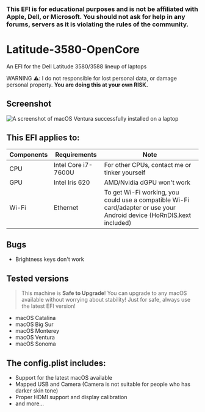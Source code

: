 ### **This EFI is for educational purposes and is not be affiliated with Apple, Dell, or Microsoft. You should not ask for help in any forums, servers as it is violating the rules of the community.** 
#

# Latitude-3580-OpenCore
An EFI for the Dell Latitude 3580/3588 lineup of laptops

WARNING ⚠️: I  do not responsible for lost personal data, or damage personal property. **You are doing this at your own RISK.**

## Screenshot
![A screenshot of macOS Ventura successfully installed on a laptop](https://github.com/PGBSean/Latitude-3580-OpenCore/assets/97381104/c2ec18fa-e8e0-402f-942f-2da74377639d)



## This EFI applies to:
|  Components             |         Requirements                |            Note                      |
|---------------------|---------------------------------|--------------------------------------|
| CPU |  Intel Core i7-7600U          |  For other CPUs, contact me or tinker yourself |
| GPU |  Intel Iris 620              | AMD/Nvidia dGPU won't work |
| Wi-Fi | Ethernet  |  To get Wi-Fi working, you could use a compatible Wi-Fi card/adapter or use your Android device (HoRnDIS.kext included)|

## Bugs
- Brightness keys don't work

## Tested versions
> This machine is **Safe to Upgrade**! You can upgrade to any macOS available without worrying about stability! Just for safe, always use the latest EFI version!
+ macOS Catalina
+ macOS Big Sur
+ macOS Monterey
+ macOS Ventura
+ macOS Sonoma

## The config.plist includes:
- Support for the latest macOS available
- Mapped USB and Camera (Camera is not suitable for people who has darker skin tone)
- Proper HDMI support and display calibration
- and more...

